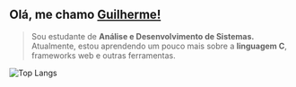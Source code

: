 ## Olá, me chamo <a href="https://github.com/uguisousa">Guilherme!</a>
<blockquote>
Sou estudante de <b>Análise e Desenvolvimento de Sistemas.</b> Atualmente, estou aprendendo um pouco mais sobre a <b>linguagem C</b>, frameworks web e outras ferramentas.
</blockquote>


![Top Langs](https://github-readme-stats.vercel.app/api/top-langs/?username=uguisousa&hide_progress=true&hide_title=true&theme=dark%width=100)



